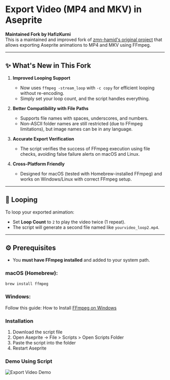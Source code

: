 # Export Video (MP4 and MKV) in Aseprite

**Maintained Fork by HafizKurni**  
This is a maintained and improved fork of [zmn-hamid's original project](https://github.com/zmn-hamid/Aseprite-Export-Video-Script) that allows exporting Aseprite animations to MP4 and MKV using FFmpeg.

---

## ✨ What's New in This Fork

1. **Improved Looping Support**  
   - Now uses `ffmpeg -stream_loop` with `-c copy` for efficient looping without re-encoding.
   - Simply set your loop count, and the script handles everything.

2. **Better Compatibility with File Paths**  
   - Supports file names with spaces, underscores, and numbers.
   - Non-ASCII folder names are still restricted (due to FFmpeg limitations), but image names can be in any language.

3. **Accurate Export Verification**  
   - The script verifies the success of FFmpeg execution using file checks, avoiding false failure alerts on macOS and Linux.

4. **Cross-Platform Friendly**  
   - Designed for macOS (tested with Homebrew-installed FFmpeg) and works on Windows/Linux with correct FFmpeg setup.

---

## 🔁 Looping

To loop your exported animation:
- Set **Loop Count** to `2` to play the video twice (1 repeat).
- The script will generate a second file named like `yourvideo_loop2.mp4`.

---

## ⚙️ Prerequisites

- You **must have FFmpeg installed** and added to your system path.

### macOS (Homebrew):
```bash
brew install ffmpeg
```
### Windows:
Follow this guide:
How to Install [FFmpeg on Windows](https://phoenixnap.com/kb/ffmpeg-windows)

### Installation
1. Download the script file
2. Open Aseprite → File > Scripts > Open Scripts Folder
3. Paste the script into the folder
4. Restart Aseprite

### Demo Using Script
![Export Video Demo](https://youtu.be/8DgQN9MsYoA)
